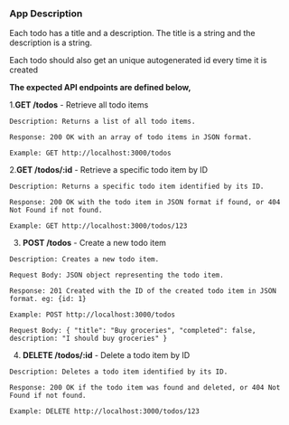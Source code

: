 ### App Description

Each todo has a title and a description. The title is a string and the description is a string.

Each todo should also get an unique autogenerated id every time it is created
 
  **The expected API endpoints are defined below,**
  
  1.**GET /todos** - Retrieve all todo items
  
    Description: Returns a list of all todo items.
    
    Response: 200 OK with an array of todo items in JSON format.
    
    Example: GET http://localhost:3000/todos
    
  2.**GET /todos/:id** - Retrieve a specific todo item by ID
  
    Description: Returns a specific todo item identified by its ID.
    
    Response: 200 OK with the todo item in JSON format if found, or 404 Not Found if not found.
    
    Example: GET http://localhost:3000/todos/123
    
  3. **POST /todos** - Create a new todo item

    Description: Creates a new todo item.

    Request Body: JSON object representing the todo item.
    
    Response: 201 Created with the ID of the created todo item in JSON format. eg: {id: 1}
    
    Example: POST http://localhost:3000/todos
    
    Request Body: { "title": "Buy groceries", "completed": false, description: "I should buy groceries" }
    
    
  4. **DELETE /todos/:id** - Delete a todo item by ID
   
    Description: Deletes a todo item identified by its ID.
    
    Response: 200 OK if the todo item was found and deleted, or 404 Not Found if not found.
    
    Example: DELETE http://localhost:3000/todos/123
